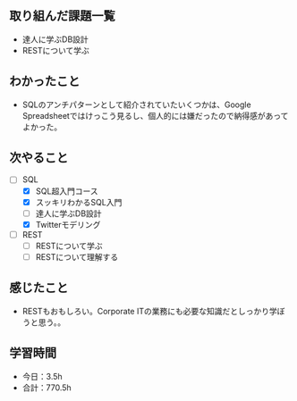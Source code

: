## 取り組んだ課題一覧

- 達人に学ぶDB設計
- RESTについて学ぶ

## わかったこと
- SQLのアンチパターンとして紹介されていたいくつかは、Google Spreadsheetではけっこう見るし、個人的には嫌だったので納得感があってよかった。

## 次やること

- [ ] SQL
    - [x] SQL超入門コース
    - [x] スッキリわかるSQL入門
    - [ ] 達人に学ぶDB設計
    - [x] Twitterモデリング
- [ ] REST
    - [ ] RESTについて学ぶ
    - [ ] RESTについて理解する

## 感じたこと
- RESTもおもしろい。Corporate ITの業務にも必要な知識だとしっかり学ぼうと思う。。

## 学習時間

- 今日：3.5h
- 合計：770.5h